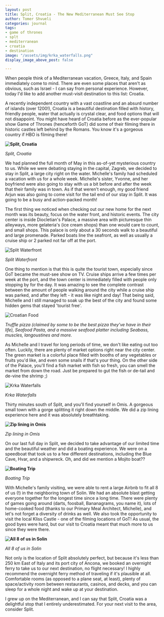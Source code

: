 ```yaml
---
layout: post
title: Split, Croatia - The New Mediterranean Must See Stop
author: Tomer Shvueli
categories: journal
tags:
- game of thrones
- splt
- mediterranean
- croatia
- destination
image: "/assets/img/krka_waterfalls.png"
display_image_above_post: false

---
```

When people think of a Mediterranean vacation, Greece, Italy, and Spain immediately come to mind. There are even some places that aren't as obvious, such as Israel - I can say from personal experience. However, today I'd like to add another must-visit destination to this list: Croatia.

A recently independent country with a vast coastline and an absurd number of islands (over 1200!), Croatia is a beautiful destination filled with history, friendly people, water that actually is crystal clear, and food options that will not disappoint. You might have heard of Croatia before as the ever-popular show Game of Thrones (henceforth GoT) did some of their filming there in historic castles left behind by the Romans. You know it's a gorgeous country if HBO is filming there!

**![Split, Croatia](/assets/img/about_croatia.png "Split, Croatia")**

_Split, Croatia_

We had planned the full month of May in this as-of-yet mysterious country to us. While we were debating staying in the capital, Zagreb, we decided to stay in Split, a large city right on the water. Michelle's family had scheduled a vacation with us for a whole week. Michelle's sister, Yvonne, and her boyfriend were also going to stay with us a bit before and after the week that their family was in town. As if that weren't enough, my good friend Arjun was also going to come visit for the tail end of our stay in Split. It was going to be a busy and action-packed month!

The first thing we noticed when checking out our new home for the next month was its beauty, focus on the water front, and historic events. The city center is inside Diocletian's Palace, a massive area with picturesque thin alleyways, more gelateria's (ice cream shops) than one would care to count, and small shops. This palace is only about a 30 seconds walk to a beautiful and large promenade. Parked boats line the seafront, as well as usually a cruise ship or 2 parked not far off at the port.

![Split Waterfront](/assets/img/waterfront.png "Split Waterfront")

_Split Waterfront_

One thing to mention is that this is quite the tourist town, especially since GoT became the must-see show on TV. Cruise ships arrive a few times per week at the port, and the town center is immediately filled with people only stopping by for the day. It was amazing to see the complete contrast between the amount of people walking around the city while a cruise ship was parked, and after they left - it was like night and day! That being said, Michelle and I still managed to soak up the best of the city and found some hidden gems that stayed 'tourist free'.

![Croatian Food](/assets/img/croatia_food-1.png "Croatian Food")

_Truffle pizza (claimed by some to be the best pizza they've have in their life), Seafood Pasta, and a massive seafood platter including Seabass, muscles, langoustines and more._

As Michelle and I travel for long periods of time, we don't like eating out too often. Luckily, there are plenty of market options right near the city center. The green market is a colorful place filled with booths of any vegetables or fruits you'd like, and even some snails if that's your thing. On the other side of the Palace, you'll find a fish market with fish so fresh, you can smell the market from down the road. Just be prepared to gut the fish or de-tail and de-vine the shrimp ;)

![Krka Waterfalls](/assets/img/krka_waterfalls.png "Krka Waterfalls")

_Krka Waterfalls_

Thirty minutes south of Split, and you'll find yourself in Omis. A gorgeous small town with a gorge splitting it right down the middle. We did a zip lining experience here and it was absolutely breathtaking.

**![Zip lining in Omis](/assets/img/omis_zip_lining.png "Zip lining in Omis")**

_Zip lining in Omis_

On our last full day in Split, we decided to take advantage of our limited time and the beautiful weather and did a boating experience. We were on a speedboat that took us to a few different destinations, including the Blue Cave, Hvar, and a shipwreck. Oh, and did we mention a Mojito boat??

**![Boating Trip](/assets/img/croatia_boating.png "Boating Trip")**

_Boating Trip_

With Michelle's family visiting, we were able to rent a large Airbnb to fit all 8 of us (!) in the neighboring town of Solin. We had an absolute blast getting everyone together for the longest time since a long time. There were plenty of games going around (darts, foosball, Bananagrams, you name it), lots of home-cooked food (thanks to our Primary Meal Architect, Michelle), and let's not forget a diversity of drinks as well. We also took the opportunity to visit the local Kliss Castle - one of the filming locations of GoT! As usual, the good byes were hard, but our visit to Croatia meant that much more to us since they were there.

**![All 8 of us in Solin](/assets/img/solin_entire_family.png "All 8 of us in Solin")**

_All 8 of us in Solin_

Not only is the location of Split absolutely perfect, but because it's less than 250 km East of Italy and its port city of Ancona, we booked an overnight ferry to take us to our next destination, no flight necessary! I highly recommend the overnight ferry method of traveling if it's plausible at all. Comfortable rooms (as opposed to a plane seat, at least), plenty of space/activity room between restaurants, casinos, and decks, and you can sleep for a whole night and wake up at your destination.

I grew up on the Mediterranean, and I can say that Split, Croatia was a delightful stop that I entirely underestimated. For your next visit to the area, consider Split.